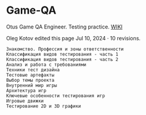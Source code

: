 # Game-QA
Otus Game QA Engineer. Testing practice.
[WIKI](https://github.com/Olegsander78/Game-QA/wiki/Game-QA-Engineer)

Oleg Kotov edited this page Jul 10, 2024 · 10 revisions.

    Знакомство. Профессия и зоны ответственности
    Классификация видов тестирования - часть 1
    Классификация видов тестирования - часть 2
    Анализ и работа с требованиями
    Техники тест дизайна
    Тестовые артефакты
    Выбор темы проекта
    Внутренний мир игры
    Архитектура игр
    Ключевые особенности тестирования игр
    Игровые движки
    Тестирование 2D и 3D графики

